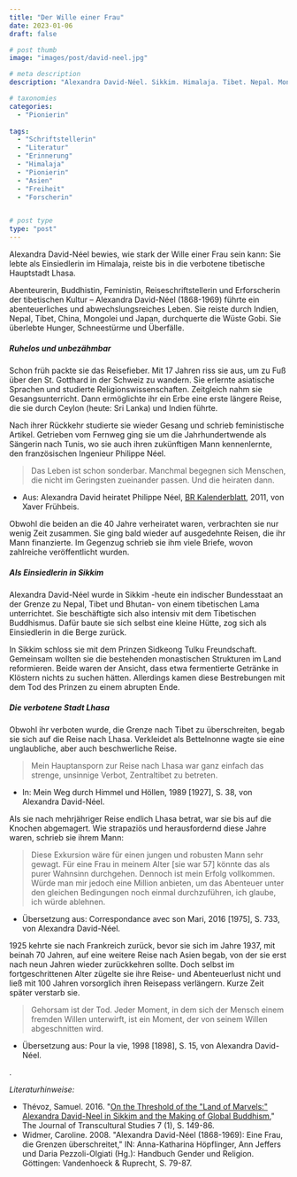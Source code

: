 ```yaml
---
title: "Der Wille einer Frau"
date: 2023-01-06
draft: false

# post thumb
image: "images/post/david-neel.jpg"

# meta description
description: "Alexandra David-Néel. Sikkim. Himalaja. Tibet. Nepal. Mongolei. China. Japan. Wüste Gobi. Sidkeong Tulku. Philippe Néel. In die verbotene Stadt Lhasa. Opernsängerin. Tunis. Orientalistin. Abenteurerin. Feministin. Buddhistin. Reiseschriftstellerin. Erforscherin des Tibetischen Buddhismus."

# taxonomies
categories:
  - "Pionierin"
  
tags:
  - "Schriftstellerin"
  - "Literatur"
  - "Erinnerung"
  - "Himalaja"
  - "Pionierin"
  - "Asien"
  - "Freiheit"
  - "Forscherin"


# post type
type: "post"
---
```


Alexandra David-Néel bewies, wie stark der Wille einer Frau sein kann: Sie lebte als Einsiedlerin im Himalaja, reiste bis in die verbotene tibetische Hauptstadt Lhasa.

Abenteurerin, Buddhistin, Feministin, Reiseschriftstellerin und Erforscherin der tibetischen Kultur – Alexandra David-Néel (1868-1969) führte ein abenteuerliches und abwechslungsreiches Leben. Sie reiste durch Indien, Nepal, Tibet, China, Mongolei und Japan, durchquerte die Wüste Gobi. Sie überlebte Hunger, Schneestürme und Überfälle.

##### Ruhelos und unbezähmbar

Schon früh packte sie das Reisefieber. Mit 17 Jahren riss sie aus, um zu Fuß über den St. Gotthard in der Schweiz zu wandern. Sie erlernte asiatische Sprachen und studierte Religionswissenschaften. Zeitgleich nahm sie Gesangsunterricht. Dann ermöglichte ihr ein Erbe eine erste längere Reise, die sie durch Ceylon (heute: Sri Lanka) und Indien führte.

Nach ihrer Rückkehr studierte sie wieder Gesang und schrieb feministische Artikel. Getrieben vom Fernweg ging sie um die Jahrhundertwende als Sängerin nach Tunis, wo sie auch ihren zukünftigen Mann kennenlernte, den französischen Ingenieur Philippe Néel.

>Das Leben ist schon sonderbar. Manchmal begegnen sich Menschen, die nicht im Geringsten zueinander passen. Und die heiraten dann.

- Aus: Alexandra David heiratet Philippe Néel, [BR Kalenderblatt](https://www.br.de/radio/bayern2/sendungen/kalenderblatt/0408heirat100.html), 2011, von Xaver Frühbeis.

Obwohl die beiden an die 40 Jahre verheiratet waren, verbrachten sie nur wenig Zeit zusammen. Sie ging bald wieder auf ausgedehnte Reisen, die ihr Mann finanzierte. Im Gegenzug schrieb sie ihm viele Briefe, wovon zahlreiche veröffentlicht wurden.

##### Als Einsiedlerin in Sikkim

Alexandra David-Néel wurde in Sikkim -heute ein indischer Bundesstaat an der Grenze zu Nepal, Tibet und Bhutan- von einem tibetischen Lama unterrichtet. Sie beschäftigte sich also intensiv mit dem Tibetischen Buddhismus. Dafür baute sie sich selbst eine kleine Hütte, zog sich als Einsiedlerin in die Berge zurück.

In Sikkim schloss sie mit dem Prinzen Sidkeong Tulku Freundschaft. Gemeinsam wollten sie die bestehenden monastischen Strukturen im Land reformieren. Beide waren der Ansicht, dass etwa fermentierte Getränke in Klöstern nichts zu suchen hätten. Allerdings kamen diese Bestrebungen mit dem Tod des Prinzen zu einem abrupten Ende.

##### Die verbotene Stadt Lhasa

Obwohl ihr verboten wurde, die Grenze nach Tibet zu überschreiten, begab sie sich auf die Reise nach Lhasa. Verkleidet als Bettelnonne wagte sie eine unglaubliche, aber auch beschwerliche Reise. 

>Mein Hauptansporn zur Reise nach Lhasa war ganz einfach das strenge, unsinnige Verbot, Zentraltibet zu betreten.

- In: Mein Weg durch Himmel und Höllen, 1989 [1927], S. 38, von Alexandra David-Néel.

Als sie nach mehrjähriger Reise endlich Lhasa betrat, war sie bis auf die Knochen abgemagert. Wie strapaziös und herausfordernd diese Jahre waren, schrieb sie ihrem Mann:

>Diese Exkursion wäre für einen jungen und robusten Mann sehr gewagt. Für eine Frau in meinem Alter [sie war 57] könnte das als purer Wahnsinn durchgehen. Dennoch ist mein Erfolg vollkommen. Würde man mir jedoch eine Million anbieten, um das Abenteuer unter den gleichen Bedingungen noch einmal durchzuführen, ich glaube, ich würde ablehnen.

- Übersetzung aus: Correspondance avec son Mari, 2016 [1975], S. 733, von Alexandra David-Néel.

1925 kehrte sie nach Frankreich zurück, bevor sie sich im Jahre 1937, mit beinah 70 Jahren, auf eine weitere Reise nach Asien begab, von der sie erst nach neun Jahren wieder zurückkehren sollte. Doch selbst im fortgeschrittenen Alter zügelte sie ihre Reise- und Abenteuerlust nicht und ließ mit 100 Jahren vorsorglich ihren Reisepass verlängern. Kurze Zeit später verstarb sie.

>Gehorsam ist der Tod. Jeder Moment, in dem sich der Mensch einem fremden Willen unterwirft, ist ein Moment, der von seinem Willen abgeschnitten wird.

- Übersetzung aus: Pour la vie, 1998 [1898], S. 15, von Alexandra David-Néel.

.


*Literaturhinweise:*
- Thévoz, Samuel. 2016. "[On the Threshold of the "Land of Marvels:" Alexandra David-Neel in Sikkim and the Making of Global Buddhism](https://doi.org/10.17885/heiup.ts.23541)," The Journal of Transcultural Studies 7 (1), S. 149-86.
- Widmer, Caroline. 2008. "Alexandra David-Néel (1868-1969): Eine Frau, die Grenzen überschreitet," IN: Anna-Katharina Höpflinger, Ann Jeffers und Daria Pezzoli-Olgiati (Hg.): Handbuch Gender und Religion. Göttingen: Vandenhoeck & Ruprecht, S. 79-87.
